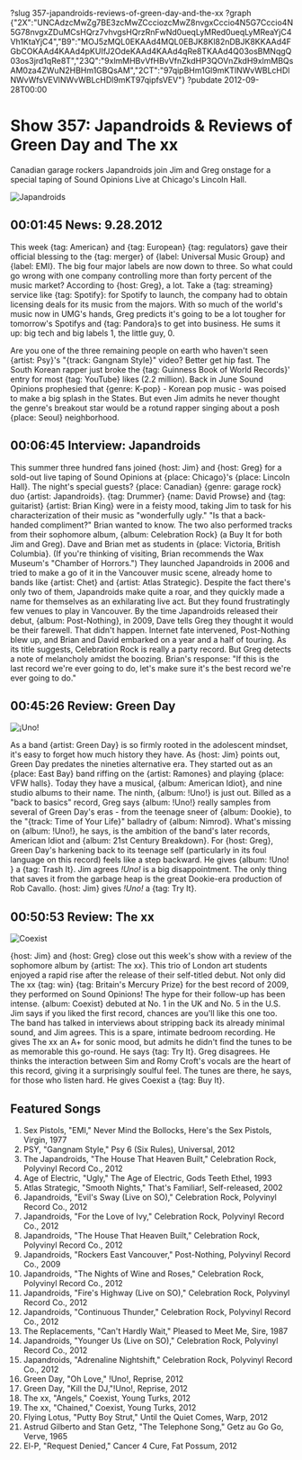 ?slug 357-japandroids-reviews-of-green-day-and-the-xx
?graph {"2X":"UNCAdzcMwZg7BE3zcMwZCcciozcMwZ8nvgxCccio4N5G7Cccio4N5G78nvgxZDuMCsHQrz7vhvgsHQrzRnFwNd0ueqLyMRed0ueqLyMReaYjC4Vh1KtaYjC4","B9":"MOJ5zMQL0EKAAd4MQL0EBJK8Kl82nDBJK8KKAAd4FGbCOKAAd4KAAd4pKUIfJ2OdeKAAd4KAAd4qRe8TKAAd4Q03osBMNqgQ03os3jrd1qRe8T","23Q":"9xlmMHBvVfHBvVfnZkdHP3QOVnZkdH9xlmMBQsAM0za4ZWuN2HBHm1GBQsAM","2CT":"97qipBHm1Gl9mKTlNWvWBLcHDlNWvWfsVEVlNWvWBLcHDl9mKT97qipfsVEV"}
?pubdate 2012-09-28T00:00

# Show 357: Japandroids & Reviews of Green Day and The xx
Canadian garage rockers Japandroids join Jim and Greg onstage for a special taping of Sound Opinions Live at Chicago's Lincoln Hall.

![Japandroids](https://static.soundopinions.org/images/2012/japandroids.jpg)

## 00:01:45 News: 9.28.2012
This week {tag: American} and {tag: European} {tag: regulators} gave their official blessing to the {tag: merger} of {label: Universal Music Group} and {label: EMI}. The big four major labels are now down to three. So what could go wrong with one company controlling more than forty percent of the music market? According to {host: Greg}, a lot. Take a {tag: streaming} service like {tag: Spotify}: for Spotify to launch, the company had to obtain licensing deals for its music from the majors. With so much of the world's music now in UMG's hands, Greg predicts it's going to be a lot tougher for tomorrow's Spotifys and {tag: Pandora}s to get into business. He sums it up: big tech and big labels 1, the little guy, 0.

Are you one of the three remaining people on earth who haven't seen {artist: Psy}'s "{track: Gangnam Style}" video? Better get hip fast. The South Korean rapper just broke the {tag: Guinness Book of World Records}' entry for most {tag: YouTube} likes (2.2 million). Back in June Sound Opinions prophesied that {genre: K-pop} - Korean pop music - was poised to make a big splash in the States. But even Jim admits he never thought the genre's breakout star would be a rotund rapper singing about a posh {place: Seoul} neighborhood.

## 00:06:45 Interview: Japandroids
This summer three hundred fans joined {host: Jim} and {host: Greg} for a sold-out live taping of Sound Opinions at {place: Chicago}'s {place: Lincoln Hall}. The night's special guests? {place: Canadian} {genre: garage rock} duo {artist: Japandroids}. {tag: Drummer} {name: David Prowse} and {tag: guitarist} {artist: Brian King} were in a feisty mood, taking Jim to task for his characterization of their music as "wonderfully ugly." "Is that a back-handed compliment?" Brian wanted to know. The two also performed tracks from their sophomore album, {album: Celebration Rock} (a Buy It for both Jim and Greg). Dave and Brian met as students in {place: Victoria, British Columbia}. (If you're thinking of visiting, Brian recommends the Wax Museum's "Chamber of Horrors.") They launched Japandroids in 2006 and tried to make a go of it in the Vancouver music scene, already home to bands like {artist: Chet} and {artist: Atlas Strategic}. Despite the fact there's only two of them, Japandroids make quite a roar, and they quickly made a name for themselves as an exhilarating live act. But they found frustratingly few venues to play in Vancouver. By the time Japandroids released their debut, {album: Post-Nothing}, in 2009, Dave tells Greg they thought it would be their farewell. That didn't happen. Internet fate intervened, Post-Nothing blew up, and Brian and David embarked on a year and a half of touring. As its title suggests, Celebration Rock is really a party record. But Greg detects a note of melancholy amidst the boozing. Brian's response: "If this is the last record we're ever going to do, let's make sure it's the best record we're ever going to do."

## 00:45:26 Review: Green Day
![¡Uno!](https://static.soundopinions.org/assets/357/23Q0.jpg)

As a band {artist: Green Day} is so firmly rooted in the adolescent mindset, it's easy to forget how much history they have. As {host: Jim} points out, Green Day predates the nineties alternative era. They started out as an {place: East Bay} band riffing on the {artist: Ramones} and playing {place: VFW halls}. Today they have a musical, {album: American Idiot}, and nine studio albums to their name. The ninth, {album: !Uno!} is just out. Billed as a "back to basics" record, Greg says {album: !Uno!} really samples from several of Green Day's eras - from the teenage sneer of {album: Dookie}, to the "{track: Time of Your Life}" balladry of {album: Nimrod}. What's missing on {album: !Uno!}, he says, is the ambition of the band's later records, American Idiot and {album: 21st Century Breakdown}. For {host: Greg}, Green Day's harkening back to its teenage self (particularly in its foul language on this record) feels like a step backward. He gives {album: !Uno! } a {tag: Trash It}. Jim agrees *!Uno!* is a big disappointment. The only thing that saves it from the garbage heap is the great Dookie-era production of Rob Cavallo. {host: Jim} gives *!Uno!* a {tag: Try It}.

## 00:50:53 Review: The xx
![Coexist](https://static.soundopinions.org/assets/357/2CT0.jpg)

{host: Jim} and {host: Greg} close out this week's show with a review of the sophomore album by {artist: The xx}. This trio of London art students enjoyed a rapid rise after the release of their self-titled debut. Not only did The xx {tag: win} {tag: Britain's Mercury Prize} for the best record of 2009, they performed on Sound Opinions! The hype for their follow-up has been intense. {album: Coexist} debuted at No. 1 in the UK and No. 5 in the U.S. Jim says if you liked the first record, chances are you'll like this one too. The band has talked in interviews about stripping back its already minimal sound, and Jim agrees. This is a spare, intimate bedroom recording. He gives The xx an A+ for sonic mood, but admits he didn't find the tunes to be as memorable this go-round. He says {tag: Try It}. Greg disagrees. He thinks the interaction between Sim and Romy Croft's vocals are the heart of this record, giving it a surprisingly soulful feel. The tunes are there, he says, for those who listen hard. He gives Coexist a {tag: Buy It}.

## Featured Songs
1. Sex Pistols, "EMI," Never Mind the Bollocks, Here's the Sex Pistols, Virgin, 1977
2. PSY, "Gangnam Style," Psy 6 (Six Rules), Universal, 2012
3. The Japandroids, "The House That Heaven Built," Celebration Rock, Polyvinyl Record Co., 2012
4. Age of Electric, "Ugly," The Age of Electric, Gods Teeth Ethel, 1993
5. Atlas Strategic, "Smooth Nights," That's Familiar!, Self-released, 2002
6. Japandroids, "Evil's Sway (Live on SO)," Celebration Rock, Polyvinyl Record Co., 2012
7. Japandroids, "For the Love of Ivy," Celebration Rock, Polyvinyl Record Co., 2012
8. Japandroids, "The House That Heaven Built," Celebration Rock, Polyvinyl Record Co., 2012
9. Japandroids, "Rockers East Vancouver," Post-Nothing, Polyvinyl Record Co., 2009
10. Japandroids, "The Nights of Wine and Roses," Celebration Rock, Polyvinyl Record Co., 2012
11. Japandroids, "Fire's Highway (Live on SO)," Celebration Rock, Polyvinyl Record Co., 2012
12. Japandroids, "Continuous Thunder," Celebration Rock, Polyvinyl Record Co., 2012
13. The Replacements, "Can't Hardly Wait," Pleased to Meet Me, Sire, 1987
14. Japandroids, "Younger Us (Live on SO)," Celebration Rock, Polyvinyl Record Co., 2012
15. Japandroids, "Adrenaline Nightshift," Celebration Rock, Polyvinyl Record Co., 2012
16. Green Day, "Oh Love," !Uno!, Reprise, 2012
17. Green Day, "Kill the DJ,"!Uno!, Reprise, 2012
18. The xx, "Angels," Coexist, Young Turks, 2012
19. The xx, "Chained," Coexist, Young Turks, 2012
20. Flying Lotus, "Putty Boy Strut," Until the Quiet Comes, Warp, 2012
21. Astrud Gilberto and Stan Getz, "The Telephone Song," Getz au Go Go, Verve, 1965
22. El-P, "Request Denied," Cancer 4 Cure, Fat Possum, 2012

